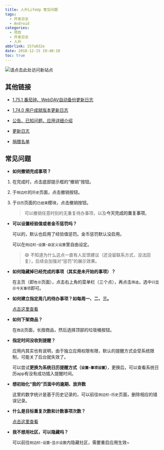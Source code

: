 ```yaml
---
title: 人升LifeUp 常见问题
tags:
  - 开发日志
  - Android
categories:
  - 项目
  - 开发日志
  - 人升
abbrlink: 157a032e
date: 2018-12-15 19:40:10
toc: true
---
```



![请点击此处访问新站点](http://wiki.lifeupapp.fun/zh-cn/#/guide/faq)


## 其他链接

- [1.75.1 番茄钟、WebDAV自动备份更新日志](http://sarasarasa.net/post/635a53df.html)

- [1.74.0 用户成就版本更新日志](http://sarasarasa.net/post/e817e5b9.html)

- [公告、已知问题、应用详细介绍](http://sarasarasa.net/post/621e3bb6.html)

- [更新日志](http://sarasarasa.net/post/a889432c.html)

- [捐赠名单](http://sarasarasa.net/post/22d5d0d5.html)

## 常见问题

- **如何撤销完成事项？**

1. 在完成时，点击底部提示框的“撤销”按钮。

2. 于`侧边栏`的`历史`页面，点击撤销按钮。

3. 于`日历`页面的`已结束`模块，点击撤销按钮。

   > 可以撤销任意时刻的无重复待办事项，以及**今天完成的重复事项**。

- **可以设置经验值或者金币惩罚吗？**

  可以的，默认也启用了经验值惩罚。金币惩罚默认没启用。

  可以在`侧边栏`-`设置`-`自定义设置`里自由设定。

  > 😅 不知道为什么这点一直有人反馈建议（还没留联系方式，没法回复），后续会加强对“惩罚”的展示效果。

- **如何隐藏掉已经完成的事项（其实是未开始的事项）？**

  在主页（即`告示`页面），点击右上角的菜单栏（三个点），再点击`筛选`，选中`只显示今天事项`即可。

- **如何建立指定周几的待办事项？如每周一、二、三。**

  [点击这里查看](http://sarasarasa.net/post/423cff64.html#3-%E6%AF%8F%E5%91%A8%E4%B8%80-%E6%AF%8F%E5%91%A8%E6%97%A5)

- **如何下架商品？**

  在`商店`页面，长按商品，然后选择顶部的垃圾桶按钮。


- **指定时间没收到提醒？**

  应用内其实也有说明，由于独立应用权限有限，默认的提醒方式会受系统限制，可能关了后台就失效了。

  可以尝试**更换为系统日历提醒方式（`设置`-`事项设置`）**，更换后，可以查看系统日历app有没有成功插入提醒时间。

- **想初始化“我的”页面中的逾期、放弃数**

  这里的数字统计是基于历史记录的，可以前往`侧边栏`-`历史`页面，删除相应的错误记录。

- **什么是目标重复次数和计数事项次数？**

  [点击这里查看](http://sarasarasa.net/post/423cff64.html#%E7%9B%AE%E6%A0%87%E9%87%8D%E5%A4%8D%E6%AC%A1%E6%95%B0)

- **我不想用社区，可以隐藏吗？**

  可以前往`侧边栏`-`设置`-`显示设置`内隐藏社区，需要重启应用生效~